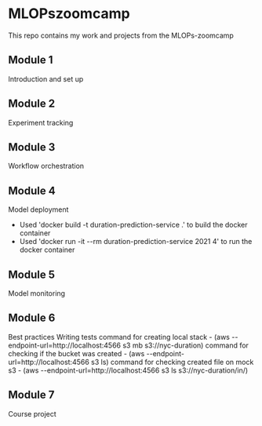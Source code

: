 # MLOPszoomcamp
This repo contains my work and projects from the MLOPs-zoomcamp

## Module 1
Introduction and set up

## Module 2
Experiment tracking

## Module 3
Workflow orchestration

## Module 4
Model deployment
- Used 'docker build -t duration-prediction-service .' to build the docker container
- Used 'docker run -it --rm duration-prediction-service 2021 4' to run the docker container

## Module 5
Model monitoring

## Module 6
Best practices
Writing tests
command for creating local stack - (aws --endpoint-url=http://localhost:4566 s3 mb s3://nyc-duration)
command for checking if the bucket was created - (aws --endpoint-url=http://localhost:4566 s3 ls)
command for checking created file on mock s3 - (aws --endpoint-url=http://localhost:4566 s3 ls s3://nyc-duration/in/)

## Module 7
Course project